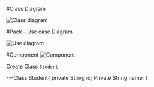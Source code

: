 #Class Diagram

![Class diagram](https://www.planttext.com/api/plantuml/png/h5FBJiCm4BpxAwoS02a7hXM7qWYXIdr9bRWlpYfOEDx8tb0YuCiuy4dy0dQRjYuLb0CtxsfcP-nPVxv_33s3uxOsGlX7RQKZZqAmPeDo0IwqAZa52nNMQ5akEyzO2w4CUBy5J8ZbYv1IZWEYW0QKvYxMJwHBEM_GtWBZsVckLPYWqlVUjiFky46heBgUj6GNbITQeVMuC06xOqVLPDZDi-PqJczgsQIkOZLhwtjqiJCYCWXMZlrSgRRHMExfqTQ6jtF_tNcgLe3xrN7VdbA99gaBCkJ-UgCfCJdLdNgS_v0QwMET-SgYcq6TYemSsFBqq6H1iijCNkHjayki1jjbQKw3OB9ko6lMP7yWXLECvX0gqh0ZXFAyf9NDDuH-fGRokgeSLh3cRFViwdK3ZH4Emf8yeDCCLk4nOX_02M3_V8SeCKHRhd-O-0800F__0m00)

#Pack - Use case Diagram


![Use diagram](https://www.planttext.com/api/plantuml/png/F4yx3eCm3DtVAToj3D0zGmM2iMgxS00Bh2W2WfI4gUh9ElH8lK8DIBp1ijzFyk_pBMFYa9Pf1EBWF8Kv2f1S6eMUt0riXN9ger3DEXh7Dl0484YNs5krcTjiDVa2ASxRaUrx7OIJq8KQ6KKNhGaPSQIwQV46p4eOWgb79puPcAgVd3V0Ab2UNu--tK55SL1awFuuAR25ThSMhqArf9as6r2Ax_M_Fm000F__0m00)


#Component
![Component](https://www.planttext.com/api/plantuml/png/T95D2i9038NtEKLmfGkl88KA8YW8HJV5HQon3dPcoamKH3oP2u_a5UnefLKiPFNolKT-7hTxv8MS77K1u0_AeBEU0KH9mRWWLqavpibGpfgDO7BsmXhxiTMbDK4PAyeTwG50ITcXuh3NwUlX1H2hIfUU7KwDiDjHnciS3aUOrhwPbOJTIGMzavsGy8UgC__ON-YAzoeh-2kpYwtrf6mQ4FZVZ1Sy9g4D-U_8jlK72rHxxcQJs1fnjdXVQGrNW8ZDDdpb2G00__y30000)

<p>Create Class <code>Student</code></p>
---Class Student{
  private String id;
  Private String name;
}

